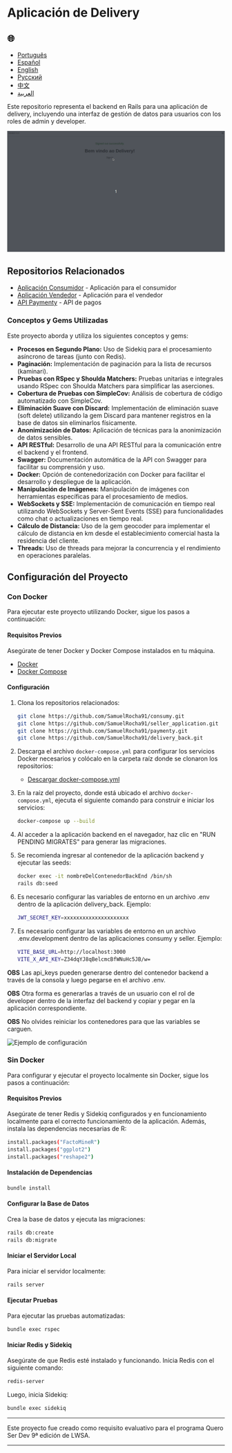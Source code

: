 # Aplicación de Delivery

<h2>🌐</h2>
<ul>
  <li><a href="https://github.com/SamuelRocha91/delivery_back" target="_blank">Português</a></li>
  <li><a href="https://github.com/SamuelRocha91/delivery_back/blob/main/README_es.md" target="_blank">Español</a></li>
  <li><a href="https://github.com/SamuelRocha91/delivery_back/blob/main/README_en.md" target="_blank">English</a></li>
  <li><a href="https://github.com/SamuelRocha91/delivery_back/blob/main/README_ru.md" target="_blank">Русский</a></li>
  <li><a href="https://github.com/SamuelRocha91/delivery_back/blob/main/README_ch.md" target="_blank">中文</a></li>
  <li><a href="https://github.com/SamuelRocha91/delivery_back/blob/main/README_ar.md" target="_blank">العربية</a></li>
</ul>

Este repositorio representa el backend en Rails para una aplicación de delivery, incluyendo una interfaz de gestión de datos para usuarios con los roles de admin y developer.

![Ilustración de uso de la interfaz del admin](./assets/admin.gif)

## Repositorios Relacionados

- [Aplicación Consumidor](https://github.com/SamuelRocha91/consumy) - Aplicación para el consumidor
- [Aplicación Vendedor](https://github.com/SamuelRocha91/seller_application) - Aplicación para el vendedor
- [API Paymenty](https://github.com/SamuelRocha91/paymenty) - API de pagos

### Conceptos y Gems Utilizadas

Este proyecto aborda y utiliza los siguientes conceptos y gems:

- **Procesos en Segundo Plano:** Uso de Sidekiq para el procesamiento asíncrono de tareas (junto con Redis).
- **Paginación:** Implementación de paginación para la lista de recursos (kaminari).
- **Pruebas con RSpec y Shoulda Matchers:** Pruebas unitarias e integrales usando RSpec con Shoulda Matchers para simplificar las aserciones.
- **Cobertura de Pruebas con SimpleCov:** Análisis de cobertura de código automatizado con SimpleCov.
- **Eliminación Suave con Discard:** Implementación de eliminación suave (soft delete) utilizando la gem Discard para mantener registros en la base de datos sin eliminarlos físicamente.
- **Anonimización de Datos:** Aplicación de técnicas para la anonimización de datos sensibles.
- **API RESTful:** Desarrollo de una API RESTful para la comunicación entre el backend y el frontend.
- **Swagger:** Documentación automática de la API con Swagger para facilitar su comprensión y uso.
- **Docker:** Opción de contenedorización con Docker para facilitar el desarrollo y despliegue de la aplicación.
- **Manipulación de Imágenes:** Manipulación de imágenes con herramientas específicas para el procesamiento de medios.
- **WebSockets y SSE:** Implementación de comunicación en tiempo real utilizando WebSockets y Server-Sent Events (SSE) para funcionalidades como chat o actualizaciones en tiempo real.
- **Cálculo de Distancia:** Uso de la gem geocoder para implementar el cálculo de distancia en km desde el establecimiento comercial hasta la residencia del cliente.
- **Threads:** Uso de threads para mejorar la concurrencia y el rendimiento en operaciones paralelas.

## Configuración del Proyecto

### Con Docker

Para ejecutar este proyecto utilizando Docker, sigue los pasos a continuación:

#### Requisitos Previos

Asegúrate de tener Docker y Docker Compose instalados en tu máquina.

- [Docker](https://docs.docker.com/get-docker/)
- [Docker Compose](https://docs.docker.com/compose/install/)

#### Configuración

1. Clona los repositorios relacionados:

   ```sh
   git clone https://github.com/SamuelRocha91/consumy.git
   git clone https://github.com/SamuelRocha91/seller_application.git
   git clone https://github.com/SamuelRocha91/paymenty.git
   git clone https://github.com/SamuelRocha91/delivery_back.git
   ```

2. Descarga el archivo `docker-compose.yml` para configurar los servicios Docker necesarios y colócalo en la carpeta raíz donde se clonaron los repositorios:

   - [Descargar docker-compose.yml](https://drive.google.com/file/d/1kzs-DJGCvYImBQAqr1GI-zwoNha_b8tA/view?usp=drive_link)

3. En la raíz del proyecto, donde está ubicado el archivo `docker-compose.yml`, ejecuta el siguiente comando para construir e iniciar los servicios:

   ```sh
   docker-compose up --build
   ```

4. Al acceder a la aplicación backend en el navegador, haz clic en "RUN PENDING MIGRATES" para generar las migraciones.

5. Se recomienda ingresar al contenedor de la aplicación backend y ejecutar las seeds:

   ```sh
   docker exec -it nombreDelContenedorBackEnd /bin/sh 
   rails db:seed
   ```

6. Es necesario configurar las variables de entorno en un archivo .env dentro de la aplicación delivery_back. Ejemplo:

   ```sh
   JWT_SECRET_KEY=xxxxxxxxxxxxxxxxxxxxx
   ```

7. Es necesario configurar las variables de entorno en un archivo .env.development dentro de las aplicaciones consumy y seller. Ejemplo:

   ```sh
   VITE_BASE_URL=http://localhost:3000
   VITE_X_API_KEY=Z34dqYJ8qBelcmcBfWNuHc5JB/w=
   ```

**OBS** Las api_keys pueden generarse dentro del contenedor backend a través de la consola y luego pegarse en el archivo .env.

**OBS** Otra forma es generarlas a través de un usuario con el rol de developer dentro de la interfaz del backend y copiar y pegar en la aplicación correspondiente.

**OBS** No olvides reiniciar los contenedores para que las variables se carguen.

![Ejemplo de configuración](./assets/apikey.gif)

### Sin Docker

Para configurar y ejecutar el proyecto localmente sin Docker, sigue los pasos a continuación:

#### Requisitos Previos

Asegúrate de tener Redis y Sidekiq configurados y en funcionamiento localmente para el correcto funcionamiento de la aplicación. Además, instala las dependencias necesarias de R:

```sh
install.packages("FactoMineR")
install.packages("ggplot2")
install.packages("reshape2")
```

#### Instalación de Dependencias

```sh
bundle install
```

#### Configurar la Base de Datos

Crea la base de datos y ejecuta las migraciones:

```sh
rails db:create
rails db:migrate
```

#### Iniciar el Servidor Local

Para iniciar el servidor localmente:

```sh
rails server
```

#### Ejecutar Pruebas

Para ejecutar las pruebas automatizadas:

```sh
bundle exec rspec
```

#### Iniciar Redis y Sidekiq

Asegúrate de que Redis esté instalado y funcionando. Inicia Redis con el siguiente comando:

```sh
redis-server
```

Luego, inicia Sidekiq:

```sh
bundle exec sidekiq
```

---

Este proyecto fue creado como requisito evaluativo para el programa Quero Ser Dev 9ª edición de LWSA.

---